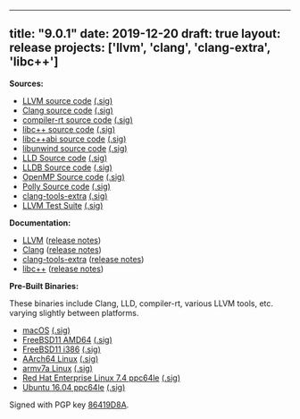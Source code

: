 
---
title: "9.0.1"
date: 2019-12-20
draft: true
layout: release
projects: ['llvm', 'clang', 'clang-extra', 'libc++']
---

**Sources:**
* [LLVM source code](https://github.com/llvm/llvm-project/releases/download/llvmorg-9.0.1/llvm-9.0.1.src.tar.xz) [(.sig)](https://github.com/llvm/llvm-project/releases/download/llvmorg-9.0.1/llvm-9.0.1.src.tar.xz.sig)
* [Clang source code](https://github.com/llvm/llvm-project/releases/download/llvmorg-9.0.1/clang-9.0.1.src.tar.xz) [(.sig)](https://github.com/llvm/llvm-project/releases/download/llvmorg-9.0.1/clang-9.0.1.src.tar.xz.sig)
* [compiler-rt source code](https://github.com/llvm/llvm-project/releases/download/llvmorg-9.0.1/compiler-rt-9.0.1.src.tar.xz) [(.sig)](https://github.com/llvm/llvm-project/releases/download/llvmorg-9.0.1/compiler-rt-9.0.1.src.tar.xz.sig)
* [libc++ source code](https://github.com/llvm/llvm-project/releases/download/llvmorg-9.0.1/libcxx-9.0.1.src.tar.xz) [(.sig)](https://github.com/llvm/llvm-project/releases/download/llvmorg-9.0.1/libcxx-9.0.1.src.tar.xz.sig)
* [libc++abi source code](https://github.com/llvm/llvm-project/releases/download/llvmorg-9.0.1/libcxxabi-9.0.1.src.tar.xz) [(.sig)](https://github.com/llvm/llvm-project/releases/download/llvmorg-9.0.1/libcxxabi-9.0.1.src.tar.xz.sig)
* [libunwind source code](https://github.com/llvm/llvm-project/releases/download/llvmorg-9.0.1/libunwind-9.0.1.src.tar.xz) [(.sig)](https://github.com/llvm/llvm-project/releases/download/llvmorg-9.0.1/libunwind-9.0.1.src.tar.xz.sig)
* [LLD Source code](https://github.com/llvm/llvm-project/releases/download/llvmorg-9.0.1/lld-9.0.1.src.tar.xz) [(.sig)](https://github.com/llvm/llvm-project/releases/download/llvmorg-9.0.1/lld-9.0.1.src.tar.xz.sig)
* [LLDB Source code](https://github.com/llvm/llvm-project/releases/download/llvmorg-9.0.1/lldb-9.0.1.src.tar.xz) [(.sig)](https://github.com/llvm/llvm-project/releases/download/llvmorg-9.0.1/lldb-9.0.1.src.tar.xz.sig)
* [OpenMP Source code](https://github.com/llvm/llvm-project/releases/download/llvmorg-9.0.1/openmp-9.0.1.src.tar.xz) [(.sig)](https://github.com/llvm/llvm-project/releases/download/llvmorg-9.0.1/openmp-9.0.1.src.tar.xz.sig)
* [Polly Source code](https://github.com/llvm/llvm-project/releases/download/llvmorg-9.0.1/polly-9.0.1.src.tar.xz) [(.sig)](https://github.com/llvm/llvm-project/releases/download/llvmorg-9.0.1/polly-9.0.1.src.tar.xz.sig)
* [clang-tools-extra](https://github.com/llvm/llvm-project/releases/download/llvmorg-9.0.1/clang-tools-extra-9.0.1.src.tar.xz) [(.sig)](https://github.com/llvm/llvm-project/releases/download/llvmorg-9.0.1/clang-tools-extra-9.0.1.src.tar.xz.sig)
* [LLVM Test Suite](https://github.com/llvm/llvm-project/releases/download/llvmorg-9.0.1/test-suite-9.0.1.src.tar.xz) [(.sig)](https://github.com/llvm/llvm-project/releases/download/llvmorg-9.0.1/test-suite-9.0.1.src.tar.xz.sig)


**Documentation:**
* [LLVM](/9.0.1/docs/index.html) ([release notes](/9.0.1/docs/ReleaseNotes.html))
* [Clang](/9.0.1/tools/clang/docs/index.html) ([release notes](/9.0.1/tools/clang/docs/ReleaseNotes.html))
* [clang-tools-extra](/9.0.1/tools/clang/tools/extra/docs/index.html) ([release notes](/9.0.1/tools/clang/tools/extra/docs/ReleaseNotes.html))
* [libc++](/9.0.1/projects/libcxx/docs/index.html) ([release notes](/9.0.1/projects/libcxx/docs/ReleaseNotes.html))



**Pre-Built Binaries:**

These binaries include Clang, LLD, compiler-rt, various LLVM tools, etc. varying slightly between platforms.

* [macOS](https://github.com/llvm/llvm-project/releases/download/llvmorg-9.0.1/clang+llvm-9.0.1-x86_64-apple-darwin.tar.xz) [(.sig)](https://github.com/llvm/llvm-project/releases/download/llvmorg-9.0.1/clang+llvm-9.0.1-x86_64-apple-darwin.tar.xz.sig)
* [FreeBSD11 AMD64](https://github.com/llvm/llvm-project/releases/download/llvmorg-9.0.1/clang+llvm-9.0.1-amd64-unknown-freebsd11.tar.xz) [(.sig)](https://github.com/llvm/llvm-project/releases/download/llvmorg-9.0.1/clang+llvm-9.0.1-amd64-unknown-freebsd11.tar.xz.sig)
* [FreeBSD11 i386](https://github.com/llvm/llvm-project/releases/download/llvmorg-9.0.1/clang+llvm-9.0.1-i386-unknown-freebsd11.tar.xz) [(.sig)](https://github.com/llvm/llvm-project/releases/download/llvmorg-9.0.1/clang+llvm-9.0.1-i386-unknown-freebsd11.tar.xz.sig)
* [AArch64 Linux](https://github.com/llvm/llvm-project/releases/download/llvmorg-9.0.1/clang+llvm-9.0.1-aarch64-linux-gnu.tar.xz) [(.sig)](https://github.com/llvm/llvm-project/releases/download/llvmorg-9.0.1/clang+llvm-9.0.1-aarch64-linux-gnu.tar.xz.sig)
* [armv7a Linux](https://github.com/llvm/llvm-project/releases/download/llvmorg-9.0.1/clang+llvm-9.0.1-armv7a-linux-gnueabihf.tar.xz) [(.sig)](https://github.com/llvm/llvm-project/releases/download/llvmorg-9.0.1/clang+llvm-9.0.1-armv7a-linux-gnueabihf.tar.xz.sig)
* [Red Hat Enterprise Linux 7.4 ppc64le](https://github.com/llvm/llvm-project/releases/download/llvmorg-9.0.1/clang+llvm-9.0.1-powerpc64le-linux-rhel-7.4.tar.xz) [(.sig)](https://github.com/llvm/llvm-project/releases/download/llvmorg-9.0.1/clang+llvm-9.0.1-powerpc64le-linux-rhel-7.4.tar.xz.sig)
* [Ubuntu 16.04 ppc64le](https://github.com/llvm/llvm-project/releases/download/llvmorg-9.0.1/clang+llvm-9.0.1-powerpc64le-linux-ubuntu-16.04.tar.xz) [(.sig)](https://github.com/llvm/llvm-project/releases/download/llvmorg-9.0.1/clang+llvm-9.0.1-powerpc64le-linux-ubuntu-16.04.tar.xz.sig)

Signed with PGP key [86419D8A](https://github.com/llvm/llvm-project/releases/download/llvmorg-9.0.1/tstellar-gpg-key.asc).
